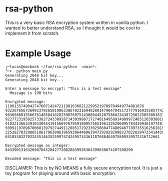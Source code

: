 # rsa-python
This is a very basic RSA encryption system written in vanilla python. I wanted to better understand RSA, so I thought it would be cool to implement it from scratch.

# Example Usage
```
╭─lucas@macbook ~/fun/rsa-python  ‹main*›
╰─➤  python main.py
Generating 2048 bit key...
Generating 2048 bit key...

Enter a message to encrypt: "This is a test message"
  Message is 190 bits

Encrypted message: 11001357490427476071424721198163602122995219789704949774881876
932267656736992379265819063386702316948280147904704517277791693558577421581131953
963650601556676148504102825907697524308044520758662343872502250558018375101385795
922772319582573382724338928714303988717274816495891408997248512030388195468143574
410321366339103384441915669767959180057565196132629609578443094619774816165891468
509911978987006813979274491120851729233025860477480946778973551625628198252844059
225282783298851081796309619659306440063947292929299822702202847254144399836127075
651853832702245514635259974742495733361187688463075809339572316712661

Decrypted message as integer: 843390131632698784528427720828839926364399630674207200290

Decoded message: "This is a test message"
```

DISCLAIMER: This is by NO MEANS a fully secure encryption tool. It is just a toy program for playing around with basic encryption. 

